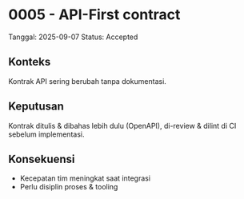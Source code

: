 # 0005 - API-First contract
Tanggal: 2025-09-07
Status: Accepted

## Konteks
Kontrak API sering berubah tanpa dokumentasi.

## Keputusan
Kontrak ditulis & dibahas lebih dulu (OpenAPI), di-review & dilint di CI sebelum implementasi.

## Konsekuensi
- Kecepatan tim meningkat saat integrasi
- Perlu disiplin proses & tooling
